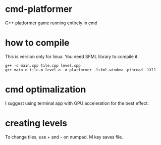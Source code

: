 # cmd-platformer
C++ platformer game running entirely in cmd

# how to compile
This is version only for linux. You need SFML library to compile it.
```
g++ -c main.cpp tile.cpp level.cpp
g++ main.o tile.o level.o -o platformer -lsfml-window -pthread -lX11
```

# cmd optimalization
I suggest using terminal app with GPU acceleration for the best effect.

# creating levels
To change tiles, use + and - on numpad.
M key saves file.


